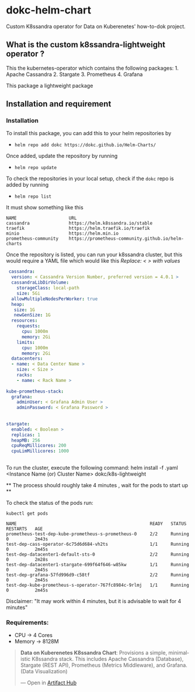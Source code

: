 # dokc-helm-chart
Custom K8ssandra operator for Data on Kuberenetes' how-to-dok project.

## What is the custom k8ssandra-lightweight operator ?

This the kubernetes-operator which contains the following packages:
    1. Apache Cassandra
    2. Stargate 
    3. Prometheus
    4. Grafana

This package a lightweight package

## Installation and requirement

### Installation
To install this package, you can add this to your helm repositories by 

- `helm repo add dokc https://dokc.github.io/Helm-Charts/`

Once added, update the repository by running

- `helm repo update`

To check the repositories in your local setup, check if the `dokc` repo is added by running

- `helm repo list`

It must show something like this
```
NAME                    URL
cassandra               https://helm.k8ssandra.io/stable
traefik                 https://helm.traefik.io/traefik
minio                   https://helm.min.io
prometheus-community    https://prometheus-community.github.io/helm-charts
```

Once the repository is listed, you can run your k8ssandra cluster, but this would require a YAML file which would like this
_Replace: < > with values_

```yaml
 cassandra:
  version: < Cassandra Version Number, preferred version = 4.0.1 >  
  cassandraLibDirVolume:
    storageClass: local-path
    size: 5Gi
  allowMultipleNodesPerWorker: true
  heap:
   size: 1G
   newGenSize: 1G
  resources:
    requests:
      cpu: 1000m
      memory: 2Gi
    limits:
      cpu: 1000m
      memory: 2Gi
  datacenters:
  - name: < Data Center Name >
    size: < Size >
    racks:
    - name: < Rack Name >
    
kube-prometheus-stack:
  grafana:
    adminUser: < Grafana Admin User >
    adminPassword: < Grafana Password >
    
    
stargate:
  enabled: < Boolean >
  replicas: 1
  heapMB: 256
  cpuReqMillicores: 200
  cpuLimMillicores: 1000
  
```

To run the cluster, execute the following command: helm install -f <filename>.yaml <Instance Name (or) Cluster Name> dokc/k8s-lightweight

** The process should roughly take 4 minutes , wait for the pods to start up **

To check the status of the pods run:

`kubectl get pods`

```
NAME                                                   READY   STATUS    RESTARTS   AGE
prometheus-test-dep-kube-prometheus-s-prometheus-0     2/2     Running   0          2m43s
test-dep-cass-operator-6c75d6d684-vh2ts                1/1     Running   0          2m45s
test-dep-datacenter1-default-sts-0                     2/2     Running   0          2m28s
test-dep-datacenter1-stargate-699f64f646-w85kw         1/1     Running   0          2m45s
test-dep-grafana-57fd996d9-c58tf                       2/2     Running   0          2m45s
test-dep-kube-prometheus-s-operator-767fc8984c-9rlmj   1/1     Running   0          2m45s
```

Disclaimer: "It may work within 4 minutes, but it is advisable to wait for 4 minutes"


### Requirements:
 - CPU -> 4 Cores
 - Memory -> 8128M


<div class="artifacthub-widget" data-url="https://artifacthub.io/packages/helm/dokc-k8ssandra-lightweight/data-on-kuberenetes-k8ssandra-chart" data-theme="light" data-header="true" data-stars="true" data-responsive="true"><blockquote><p lang="en" dir="ltr"><b>Data on Kuberenetes K8ssandra Chart</b>: Provisions a simple, minimalistic K8ssandra stack. This includes Apache Cassandra (Database), Stargate (REST API), Prometheus (Metrics Middleware), and Grafana. (Data Visualization) </p>&mdash; Open in <a href="https://artifacthub.io/packages/helm/dokc-k8ssandra-lightweight/data-on-kuberenetes-k8ssandra-chart">Artifact Hub</a></blockquote></div>

